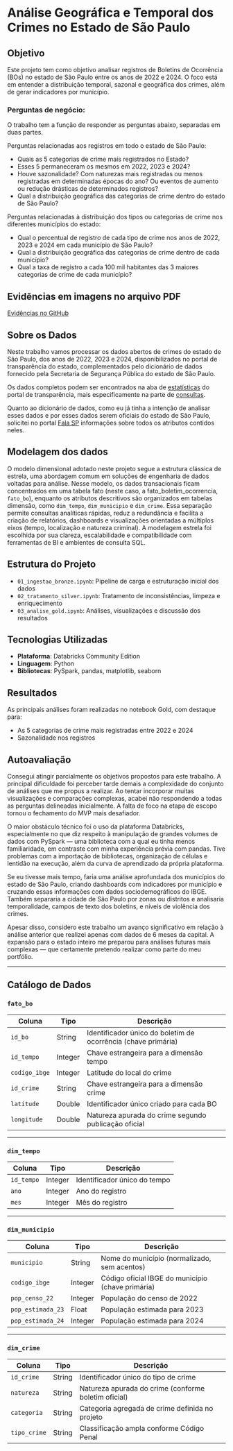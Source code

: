# Análise Geográfica e Temporal dos Crimes no Estado de São Paulo

## Objetivo

Este projeto tem como objetivo analisar registros de Boletins de Ocorrência (BOs) no estado de São Paulo entre os anos de 2022 e 2024. O foco está em entender a distribuição temporal, sazonal e geográfica dos crimes, além de gerar indicadores por município.

### Perguntas de negócio:

O trabalho tem a função de responder as perguntas abaixo, separadas em duas partes.

Perguntas relacionadas aos registros em todo o estado de São Paulo:

- Quais as 5 categorias de crime mais registrados no Estado?
- Esses 5 permaneceram os mesmos em 2022, 2023 e 2024?
- Houve sazonalidade? Com naturezas mais registradas ou menos registradas em determinadas épocas do ano? Ou eventos de aumento ou redução drásticas de determinados registros?
- Qual a distribuição geográfica das categorias de crime dentro do estado de São Paulo?

Perguntas relacionadas à distribuição dos tipos ou categorias de crime nos diferentes municípios do estado:

- Qual o percentual de registro de cada tipo de crime nos anos de 2022, 2023 e 2024 em cada município de São Paulo?
- Qual a distribuição geográfica das categorias de crime dentro de cada município?
- Qual a taxa de registro a cada 100 mil habitantes das 3 maiores categorias de crime de cada município?

## Evidências em imagens no arquivo PDF
[Evidências no GitHub]()

## Sobre os Dados

Neste trabalho vamos processar os dados abertos de crimes do estado de São Paulo, dos anos de 2022, 2023 e 2024, disponibilizados no portal de transparência do estado, complementados pelo dicionário de dados fornecido pela Secretaria de Segurança Pública do estado de São Paulo.

Os dados completos podem ser encontrados na aba de [estatísticas](https://www.ssp.sp.gov.br/estatistica) do portal de transparência, mais especificamente na parte de [consultas](https://www.ssp.sp.gov.br/estatistica/consultas).

Quanto ao dicionário de dados, como eu já tinha a intenção de analisar esses dados e por esses dados serem oficiais do estado de São Paulo, solicitei no portal [Fala SP](https://fala.sp.gov.br/) informações sobre todos os atributos contidos neles.

## Modelagem dos dados

O modelo dimensional adotado neste projeto segue a estrutura clássica de estrela, uma abordagem comum em soluções de engenharia de dados voltadas para análise. Nesse modelo, os dados transacionais ficam concentrados em uma tabela fato (neste caso, a fato_boletim_ocorrencia, `fato_bo`), enquanto os atributos descritivos são organizados em tabelas dimensão, como `dim_tempo`, `dim_municipio` e `dim_crime`. Essa separação permite consultas analíticas rápidas, reduz a redundância e facilita a criação de relatórios, dashboards e visualizações orientadas a múltiplos eixos (tempo, localização e natureza criminal). A modelagem estrela foi escolhida por sua clareza, escalabilidade e compatibilidade com ferramentas de BI e ambientes de consulta SQL.

## Estrutura do Projeto

- `01_ingestao_bronze.ipynb`: Pipeline de carga e estruturação inicial dos dados
- `02_tratamento_silver.ipynb`: Tratamento de inconsistências, limpeza e enriquecimento
- `03_analise_gold.ipynb`: Análises, visualizações e discussão dos resultados

## Tecnologias Utilizadas

- **Plataforma**: Databricks Community Edition
- **Linguagem**: Python
- **Bibliotecas**: PySpark, pandas, matplotlib, seaborn

## Resultados

As principais análises foram realizadas no notebook Gold, com destaque para:
- As 5 categorias de crime mais registradas entre 2022 e 2024
- Sazonalidade nos registros

## Autoavaliação

Consegui atingir parcialmente os objetivos propostos para este trabalho. A principal dificuldade foi perceber tarde demais a complexidade do conjunto de análises que me propus a realizar. Ao tentar incorporar muitas visualizações e comparações complexas, acabei não respondendo a todas as perguntas delineadas inicialmente. A falta de foco na etapa de escopo tornou o fechamento do MVP mais desafiador.

O maior obstáculo técnico foi o uso da plataforma Databricks, especialmente no que diz respeito à manipulação de grandes volumes de dados com PySpark — uma biblioteca com a qual eu tinha menos familiaridade, em contraste com minha experiência prévia com pandas. Tive problemas com a importação de bibliotecas, organização de células e lentidão na execução, além da curva de aprendizado da própria plataforma.

Se eu tivesse mais tempo, faria uma análise aprofundada dos municípios do estado de São Paulo, criando dashboards com indicadores por município e cruzando essas informações com dados sociodemográficos do IBGE. Também separaria a cidade de São Paulo por zonas ou distritos e analisaria temporalidade, campos de texto dos boletins, e níveis de violência dos crimes.

Apesar disso, considero este trabalho um avanço significativo em relação à análise anterior que realizei apenas com dados de 6 meses da capital. A expansão para o estado inteiro me preparou para análises futuras mais complexas — que certamente pretendo realizar como parte do meu portfólio.

---

## Catálogo de Dados

### `fato_bo`
| Coluna         | Tipo     | Descrição                                                                 |
|----------------|----------|---------------------------------------------------------------------------
| `id_bo`          | String  | Identificador único do boletim de ocorrência (chave primária)            |
| `id_tempo`          | Integer  | Chave estrangeira para a dimensão tempo                              | 
| `codigo_ibge`     | Integer   | Latitude do local do crime                                             |  
| `id_crime`    | String   | Chave estrangeira para a dimensão crime                                      | 
| `latitude`        | Double   | Identificador único criado para cada BO                                 |
| `longitude`     | Double   | Natureza apurada do crime segundo publicação oficial                      |

---

### `dim_tempo`
| Coluna         | Tipo     | Descrição                                                                 |
|----------------|----------|---------------------------------------------------------------------------
| `id_tempo`          | Integer  | Identificador único do tempo          |
| `ano`          | Integer  | Ano do registro                              | 
| `mes`     | Integer   | Mês do registro                                             |  

---

### `dim_municipio`
| Coluna         | Tipo     | Descrição                                                                 |
|----------------|----------|---------------------------------------------------------------------------
| `municipio`          | String  | Nome do município (normalizado, sem acentos)      |
| `codigo_ibge`          | Integer  | Código oficial IBGE do município (chave primária)           | 
| `pop_censo_22`     | Integer   | População do censo de 2022                                            |  
| `pop_estimada_23`          | Float  | População estimada para 2023          |
| `pop_estimada_24`          | Integer  | População estimada para 2024                              | 

---

### `dim_crime`
| Coluna         | Tipo     | Descrição                                                                 |
|----------------|----------|---------------------------------------------------------------------------
| `id_crime`          | String  | Identificador único do tipo de crime      |
| `natureza`          | String  | Natureza apurada do crime (conforme boletim oficial)           | 
| `categoria`     | String   | Categoria agregada de crime definida no projeto                                 |  
| `tipo_crime`          | String  | Classificação ampla conforme Código Penal          |

